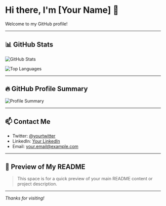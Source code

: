 # Hi there, I'm [Your Name] 👋

Welcome to my GitHub profile!

---

## 📊 GitHub Stats

![GitHub Stats](https://github-readme-stats.vercel.app/api?username=davide112233&show_icons=true&theme=radical)

![Top Languages](https://github-readme-stats.vercel.app/api/top-langs/?username=davide112233&layout=compact&theme=radical)

---

## 🔥 GitHub Profile Summary

![Profile Summary](https://github-profile-summary-cards.vercel.app/api/cards/profile-details?username=davide112233)

---

## 📫 Contact Me

- Twitter: [@yourtwitter](https://twitter.com/yourtwitter)
- LinkedIn: [Your LinkedIn](https://linkedin.com/in/yourlinkedin)
- Email: your.email@example.com

---

## 📄 Preview of My README

<!-- You can embed a snippet of your README here manually or use GitHub's include feature if available -->

> This space is for a quick preview of your main README content or project description.

---

*Thanks for visiting!*

